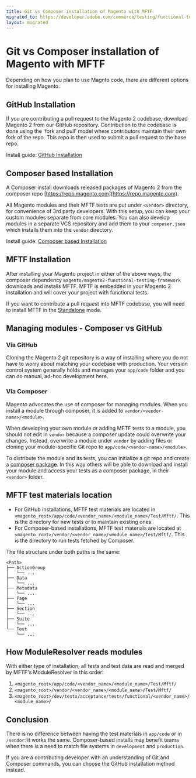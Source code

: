 ```yaml
---
title: Git vs Composer installation of Magento with MFTF
migrated_to: https://developer.adobe.com/commerce/testing/functional-testing-framework/git-vs-composer-install/
layout: migrated
---
```


# Git vs Composer installation of Magento with MFTF

Depending on how you plan to use Magnto code, there are different options for installing Magento.

## GitHub Installation

If you are contributing a pull request to the Magento 2 codebase, download Magento 2 from our GitHub repository. Contribution to the codebase is done using the 'fork and pull' model where contributors maintain their own fork of the repo. This repo is then used to submit a pull request to the base repo.

Install guide: [GitHub Installation][]

## Composer based Installation

A Composer install downloads released packages of Magento 2 from the composer repo [https://repo.magento.com](https://repo.magento.com).

All Magento modules and their MFTF tests are put under `<vendor>` directory, for convenience of 3rd party developers. With this setup, you can keep your custom modules separate from core modules. You can also develop modules in a separate VCS repository and add them to your `composer.json` which installs them into the `vendor` directory.

Install guide: [Composer based Installation][]

## MFTF Installation

After installing your Magento project in either of the above ways, the composer dependency `magento/magento2-functional-testing-framework` downloads and installs MFTF. MFTF is embedded in your Magento 2 installation and will cover your project with functional tests.

If you want to contribute a pull request into MFTF codebase, you will need to install MFTF in the [Standalone][] mode.

## Managing modules - Composer vs GitHub

### Via GitHub

Cloning the Magento 2 git repository is a way of installing where you do not have to worry about matching your codebase with production. Your version control system generally holds and manages your `app/code` folder and you can do manual, ad-hoc development here.

### Via Composer

Magento advocates the use of composer for managing modules. When you install a module through composer, it is added to `vendor/<vendor-name>/<module>`.

When developing your own module or adding MFTF tests to a module, you should not edit in `vendor` because a composer update could overwrite your changes. Instead, overwrite a module under `vendor` by adding files or cloning your module-specific Git repo to `app/code/<vendor-name>/<module>`.

To distribute the module and its tests, you can initialize a git repo and create a [composer package][]. In this way others will be able to download and install your module and access your tests as a composer package, in their `<vendor>` folder.

## MFTF test materials location

-  For GitHub installations, MFTF test materials are located in `<magento_root>/app/code/<vendor_name>/<module_name>/Test/Mftf/`. This is the directory for new tests or to maintain existing ones.
-  For Composer-based installations, MFTF test materials are located at `<magento_root>/vendor/<vendor_name>/<module_name>/Test/Mftf/`. This is the directory to run tests fetched by Composer.

The file structure under both paths is the same:

```tree
<Path>
├── ActionGroup
│   └── ...
├── Data
│   └── ...
├── Metadata
│   └── ...
├── Page
│   └── ...
├── Section
│   └── ...
├── Suite
│   └── ...
└── Test
    └── ...
```

## How ModuleResolver reads modules

With either type of installation, all tests and test data are read and merged by MFTF's ModuleResolver in this order:

1. `<magento_root>/app/code/<vendor_name>/<module_name>/Test/Mftf/`
1. `<magento_root>/vendor/<vendor_name>/<module_name>/Test/Mftf/`
1. `<magento_root>/dev/tests/acceptance/tests/functional/<vendor_name>/<module_name>/`

## Conclusion

There is no difference between having the test materials in `app/code` or in `/vendor`: it works the same. Composer-based installs may benefit teams when there is a need to match file systems in `development` and `production`.

If you are a contributing developer with an understanding of Git and Composer commands, you can choose the GitHub installation method instead.

<!-- Link definitions -->

[Composer based Installation]: https://devdocs.magento.com/guides/v2.3/install-gde/composer.html
[GitHub Installation]: https://devdocs.magento.com/guides/v2.3/install-gde/prereq/dev_install.html
[Standalone]: ../getting-started.html#set-up-a-standalone-mftf
[composer package]: https://devdocs.magento.com/guides/v2.3/extension-dev-guide/package/package_module.html
